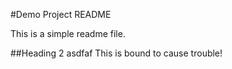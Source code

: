 #Demo Project README

This is a simple readme file.

##Heading 2
asdfaf
This is bound to cause trouble!
